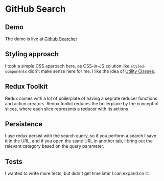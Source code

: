 # GitHub Search

## Demo
The demo is live at
[Github Searcher](https://tradeling-test.vercel.app/)

## Styling approach
I took a simple CSS approach here, as CSS-in-JS solution like `styled-components` didn't make sense here for me. I like the idea of [Utility Classes](https://tailwindcss.com/#what-is-tailwind).

## Redux Toolkit
Redux comes with a lot of boilerplate of having a seprate reducer functions and action creators. Redux toolkit reduces the boilerplace by the concept of slices, where each slice represents a reducer with its actions

## Persistence
I use redux persist with the search query, so if you perform a search I save it in the URL, and if you open the same URL in another tab, I bring out the relevant category based on the query parameter.

## Tests
I wanted to write more tests, but didn't get time later I can expand on it.